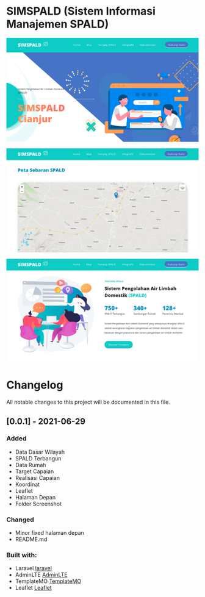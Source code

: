 # SIMSPALD (Sistem Informasi Manajemen SPALD)

![Alt text](screenshot/home.png?raw=true "SIMSPALD")

![Alt text](screenshot/map.png?raw=true "Map")

![Alt text](screenshot/about.png?raw=true "Tentang")


# Changelog

All notable changes to this project will be documented in this file.

## [0.0.1] - 2021-06-29

### Added

- Data Dasar Wilayah
- SPALD Terbangun
- Data Rumah
- Target Capaian
- Realisasi Capaian
- Koordinat
- Leaflet
- Halaman Depan
- Folder Screenshot

### Changed

- Minor fixed halaman depan
- README.md

### Built with:

- Laravel [laravel](https://laravel.com)
- AdminLTE [AdminLTE](https://adminlte.io)
- TemplateMO [TemplateMO](https://themewagon.com/author/templatemo)
- Leaflet [Leaflet](https://leafletjs.com/)